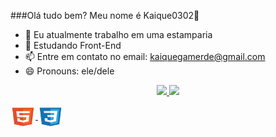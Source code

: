 ###Olá tudo bem? Meu nome é Kaique0302👋

- 🔭 Eu atualmente trabalho em uma estamparia
- 🌱 Estudando Front-End
- 📫 Entre em contato no email: kaiquegamerde@gmail.com
- 😄 Pronouns: ele/dele

<div align="center">
  <a href="https://github.com/Kaique0302">
  <img height="180em" src="https://github-readme-stats.vercel.app/api?username=Kaique0302_icons=true&theme=dracula&include_all_commits=true&count_private=true"/>
  <img height="180em" src="https://github-readme-stats.vercel.app/api/top-langs/?username=Kaique0302&layout=compact&langs_count=7&theme=dracula"/>
</div>
 
  <div style="display: inline_block"><br>
  <img align="center" alt="Rafa-HTML" height="30" width="40" src="https://raw.githubusercontent.com/devicons/devicon/master/icons/html5/html5-original.svg">
  <img align="center" alt="Rafa-CSS" height="30" width="40" src="https://raw.githubusercontent.com/devicons/devicon/master/icons/css3/css3-original.svg">
</div>
